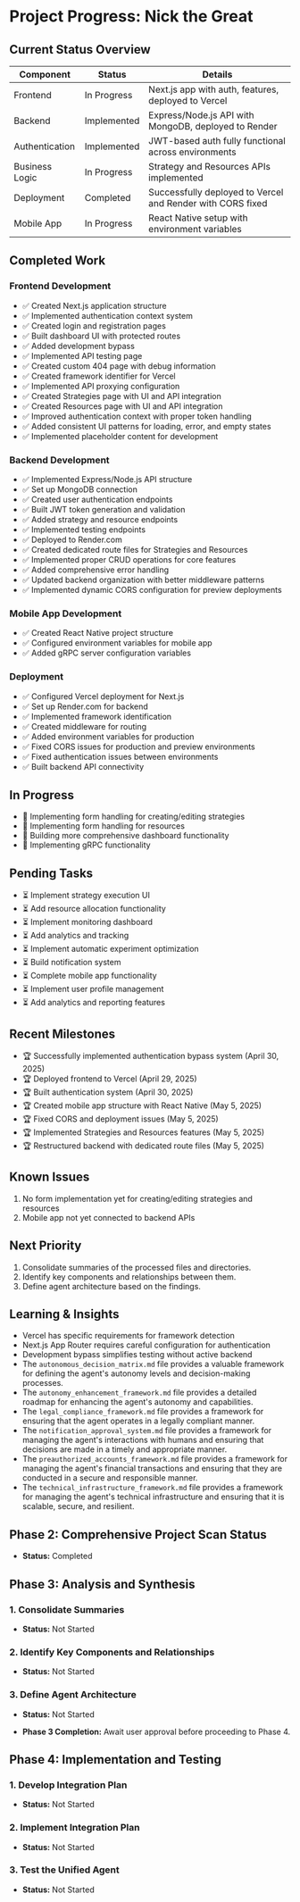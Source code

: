# Project Progress: Nick the Great

## Current Status Overview

| Component | Status | Details |
|-----------|--------|---------|
| Frontend | In Progress | Next.js app with auth, features, deployed to Vercel |
| Backend | Implemented | Express/Node.js API with MongoDB, deployed to Render |
| Authentication | Implemented | JWT-based auth fully functional across environments |
| Business Logic | In Progress | Strategy and Resources APIs implemented |
| Deployment | Completed | Successfully deployed to Vercel and Render with CORS fixed |
| Mobile App | In Progress | React Native setup with environment variables |

## Completed Work

### Frontend Development
- ✅ Created Next.js application structure
- ✅ Implemented authentication context system
- ✅ Created login and registration pages
- ✅ Built dashboard UI with protected routes
- ✅ Added development bypass
- ✅ Implemented API testing page
- ✅ Created custom 404 page with debug information
- ✅ Created framework identifier for Vercel
- ✅ Implemented API proxying configuration
- ✅ Created Strategies page with UI and API integration
- ✅ Created Resources page with UI and API integration
- ✅ Improved authentication context with proper token handling
- ✅ Added consistent UI patterns for loading, error, and empty states
- ✅ Implemented placeholder content for development

### Backend Development
- ✅ Implemented Express/Node.js API structure
- ✅ Set up MongoDB connection
- ✅ Created user authentication endpoints
- ✅ Built JWT token generation and validation
- ✅ Added strategy and resource endpoints
- ✅ Implemented testing endpoints
- ✅ Deployed to Render.com
- ✅ Created dedicated route files for Strategies and Resources
- ✅ Implemented proper CRUD operations for core features
- ✅ Added comprehensive error handling
- ✅ Updated backend organization with better middleware patterns
- ✅ Implemented dynamic CORS configuration for preview deployments

### Mobile App Development
- ✅ Created React Native project structure
- ✅ Configured environment variables for mobile app
- ✅ Added gRPC server configuration variables

### Deployment
- ✅ Configured Vercel deployment for Next.js
- ✅ Set up Render.com for backend
- ✅ Implemented framework identification
- ✅ Created middleware for routing
- ✅ Added environment variables for production
- ✅ Fixed CORS issues for production and preview environments
- ✅ Fixed authentication issues between environments
- ✅ Built backend API connectivity

## In Progress
- 🚧 Implementing form handling for creating/editing strategies
- 🚧 Implementing form handling for resources
- 🚧 Building more comprehensive dashboard functionality
- 🚧 Implementing gRPC functionality

## Pending Tasks
- ⏳ Implement strategy execution UI
- ⏳ Add resource allocation functionality
- ⏳ Implement monitoring dashboard
- ⏳ Add analytics and tracking
- ⏳ Implement automatic experiment optimization
- ⏳ Build notification system
- ⏳ Complete mobile app functionality
- ⏳ Implement user profile management
- ⏳ Add analytics and reporting features

## Recent Milestones
- 🏆 Successfully implemented authentication bypass system (April 30, 2025)
- 🏆 Deployed frontend to Vercel (April 29, 2025)
- 🏆 Built authentication system (April 30, 2025)
- 🏆 Created mobile app structure with React Native (May 5, 2025)
- 🏆 Fixed CORS and deployment issues (May 5, 2025)
- 🏆 Implemented Strategies and Resources features (May 5, 2025)
- 🏆 Restructured backend with dedicated route files (May 5, 2025)

## Known Issues
1. No form implementation yet for creating/editing strategies and resources
2. Mobile app not yet connected to backend APIs

## Next Priority
1. Consolidate summaries of the processed files and directories.
2. Identify key components and relationships between them.
3. Define agent architecture based on the findings.

## Learning & Insights
- Vercel has specific requirements for framework detection
- Next.js App Router requires careful configuration for authentication
- Development bypass simplifies testing without active backend
- The `autonomous_decision_matrix.md` file provides a valuable framework for defining the agent's autonomy levels and decision-making processes.
- The `autonomy_enhancement_framework.md` file provides a detailed roadmap for enhancing the agent's autonomy and capabilities.
- The `legal_compliance_framework.md` file provides a framework for ensuring that the agent operates in a legally compliant manner.
- The `notification_approval_system.md` file provides a framework for managing the agent's interactions with humans and ensuring that decisions are made in a timely and appropriate manner.
- The `preauthorized_accounts_framework.md` file provides a framework for managing the agent's financial transactions and ensuring that they are conducted in a secure and responsible manner.
- The `technical_infrastructure_framework.md` file provides a framework for managing the agent's technical infrastructure and ensuring that it is scalable, secure, and resilient.

## Phase 2: Comprehensive Project Scan Status

*   **Status:** Completed

## Phase 3: Analysis and Synthesis

### 1. Consolidate Summaries

*   **Status:** Not Started

### 2. Identify Key Components and Relationships

*   **Status:** Not Started

### 3. Define Agent Architecture

*   **Status:** Not Started

*   **Phase 3 Completion:** Await user approval before proceeding to Phase 4.

## Phase 4: Implementation and Testing

### 1. Develop Integration Plan

*   **Status:** Not Started

### 2. Implement Integration Plan

*   **Status:** Not Started

### 3. Test the Unified Agent

*   **Status:** Not Started

